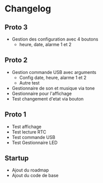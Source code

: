 # Changelog


## Proto 3

- Gestion des configuration avec 4 boutons
  - heure, date, alarme 1 et 2

## Proto 2

+ Gestion commande USB avec arguments
  + Config date, heure, alarme 1 et 2
  + Autre test
+ Gestionnaire de son et musique via tone
+ Gestionnaire pour l'affichage
+ Test changement d'etat via bouton

## Proto 1

+ Test affichage
+ Test lecture RTC
+ Test commande USB
+ Test Gestionnaire LED


## Startup

+ Ajout du roadmap 
+ Ajout du code de base